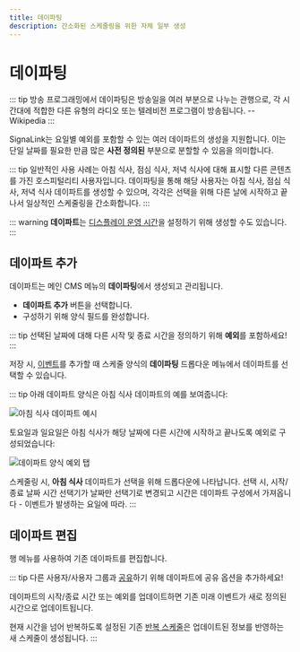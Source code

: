 ```yaml
---
title: 데이파팅
description: 간소화된 스케줄링을 위한 자체 일부 생성
---
```


# 데이파팅

::: tip
방송 프로그래밍에서 데이파팅은 방송일을 여러 부분으로 나누는 관행으로, 각 시간대에 적합한 다른 유형의 라디오 또는 텔레비전 프로그램이 방송됩니다.
-- Wikipedia
:::

SignaLink는 요일별 예외를 포함할 수 있는 여러 데이파트의 생성을 지원합니다. 이는 단일 날짜를 필요한 만큼 많은 **사전 정의된** 부분으로 분할할 수 있음을 의미합니다.

::: tip
일반적인 사용 사례는 아침 식사, 점심 식사, 저녁 식사에 대해 표시할 다른 콘텐츠를 가진 호스피털리티 사용자입니다. 데이파팅을 통해 해당 사용자는 아침 식사, 점심 식사, 저녁 식사 데이파트를 생성할 수 있으며, 각각은 선택을 위해 다른 날에 시작하고 끝나서 일상적인 스케줄링을 간소화합니다.
:::

::: warning
**데이파트**는 [디스플레이 운영 시간](/guide/displays/settings#operating-hours)을 설정하기 위해 생성할 수도 있습니다.
:::

## 데이파트 추가

데이파트는 메인 CMS 메뉴의 **데이파팅**에서 생성되고 관리됩니다.

- **데이파트 추가** 버튼을 선택합니다.
- 구성하기 위해 양식 필드를 완성합니다.

::: tip
선택된 날짜에 대해 다른 시작 및 종료 시간을 정의하기 위해 **예외**를 포함하세요!
:::

저장 시, [이벤트](/guide/scheduling/events)를 추가할 때 스케줄 양식의 **데이파팅** 드롭다운 메뉴에서 데이파트를 선택할 수 있습니다.

::: tip
아래 데이파트 양식은 아침 식사 데이파트의 예를 보여줍니다:

![아침 식사 데이파트 예시](/img/v4_scheduling_daypart_form.png)

토요일과 일요일은 아침 식사가 해당 날짜에 다른 시간에 시작하고 끝나도록 예외로 구성되었습니다:

![데이파트 양식 예외 탭](/img/v4_scheduling_daypart_form_exceptions.png)

스케줄링 시, **아침 식사** 데이파트가 선택을 위해 드롭다운에 나타납니다. 선택 시, 시작/종료 날짜 시간 선택기가 날짜만 선택기로 변경되고 시간은 데이파트 구성에서 가져옵니다 - 이벤트가 발생하는 요일에 따라.
:::

## 데이파트 편집

행 메뉴를 사용하여 기존 데이파트를 편집합니다.

::: tip
다른 사용자/사용자 그룹과 [공유](/guide/users/features-and-sharing#share)하기 위해 데이파트에 공유 옵션을 추가하세요!

데이파트의 시작/종료 시간 또는 예외를 업데이트하면 기존 미래 이벤트가 새로 정의된 시간으로 업데이트됩니다.

현재 시간을 넘어 반복하도록 설정된 기존 [반복 스케줄](/guide/scheduling/events#repeats)은 업데이트된 정보를 반영하는 새 스케줄이 생성됩니다.
::: 
